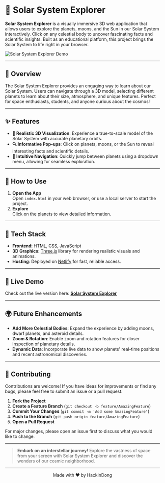 # 🌌 Solar System Explorer

**Solar System Explorer** is a visually immersive 3D web application that allows users to explore the planets, moons, and the Sun in our Solar System interactively. Click on any celestial body to uncover fascinating facts and scientific insights. Built as an educational platform, this project brings the Solar System to life right in your browser.

![Solar System Explorer Demo](link-to-your-demo-image-or-gif) <!-- Add a link to a demo image or GIF here -->

---

## 🌠 Overview
The Solar System Explorer provides an engaging way to learn about our Solar System. Users can navigate through a 3D model, selecting different planets to learn about their size, atmosphere, and unique features. Perfect for space enthusiasts, students, and anyone curious about the cosmos!

---

## ✨ Features
- **🌠 Realistic 3D Visualization**: Experience a true-to-scale model of the Solar System with accurate planetary orbits.
- **🔍 Informative Pop-ups**: Click on planets, moons, or the Sun to reveal interesting facts and scientific details.
- **🚀 Intuitive Navigation**: Quickly jump between planets using a dropdown menu, allowing for seamless exploration.

---

## 📖 How to Use
1. **Open the App**  
   Open `index.html` in your web browser, or use a local server to start the project.
2. **Explore**  
   Click on the planets to view detailed information.

---

## 🔧 Tech Stack
- **Frontend**: HTML, CSS, JavaScript
- **3D Graphics**: [Three.js](https://threejs.org/) library for rendering realistic visuals and animations.
- **Hosting**: Deployed on [Netlify](https://www.netlify.com/) for fast, reliable access.

---

## 🚀 Live Demo
Check out the live version here: [**Solar System Explorer**](https://stalwart-semifreddo-fd8384.netlify.app)

---

## 🌍 Future Enhancements
- **Add More Celestial Bodies**: Expand the experience by adding moons, dwarf planets, and asteroid details.
- **Zoom & Rotation**: Enable zoom and rotation features for closer inspection of planetary details.
- **Dynamic Data**: Incorporate live data to show planets' real-time positions and recent astronomical discoveries.

---

## 🤝 Contributing
Contributions are welcome! If you have ideas for improvements or find any bugs, please feel free to submit an issue or a pull request.

1. **Fork the Project**
2. **Create a Feature Branch** (`git checkout -b feature/AmazingFeature`)
3. **Commit Your Changes** (`git commit -m 'Add some AmazingFeature'`)
4. **Push to the Branch** (`git push origin feature/AmazingFeature`)
5. **Open a Pull Request**

For major changes, please open an issue first to discuss what you would like to change.

---

> **Embark on an interstellar journey!** Explore the vastness of space from your screen with Solar System Explorer and discover the wonders of our cosmic neighborhood.

---

<p align="center">Made with ❤️ by HackinDong</p>
